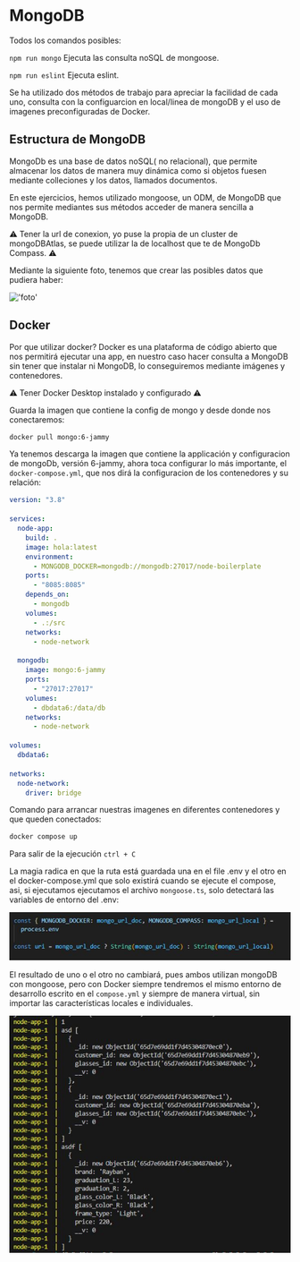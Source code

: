 # MongoDB

Todos los comandos posibles:

`npm run mongo` Ejecuta las consulta noSQL de mongoose.

`npm run eslint` Ejecuta eslint.

Se ha utilizado dos métodos de trabajo para apreciar la facilidad de cada uno, consulta con la configuarcion en local/linea de mongoDB y el uso de imagenes preconfiguradas de Docker.

## Estructura de MongoDB

MongoDb es una base de datos noSQL( no relacional), que permite almacenar los datos de manera muy dinámica como si objetos fuesen mediante colleciones y los datos, llamados documentos.

En este ejercicios, hemos utilizado mongoose, un ODM, de MongoDB que nos permite mediantes sus métodos acceder de manera sencilla a MongoDB.

⚠️ Tener la url de conexion, yo puse la propia de un cluster de mongoDBAtlas, se puede utilizar la de localhost que te de MongoDb Compass. ⚠️

Mediante la siguiente foto, tenemos que crear las posibles datos que pudiera haber:

!['foto'](./capt1.jpg.jpg)

## Docker

Por que utilizar docker? Docker es una plataforma de código abierto que nos permitirá ejecutar una app, en nuestro caso hacer consulta a MongoDB sin tener que instalar ni MongoDB, lo conseguiremos mediante imágenes y contenedores.

⚠️ Tener Docker Desktop instalado y configurado ⚠️

Guarda la imagen que contiene la config de mongo y desde donde nos conectaremos:

```sh
docker pull mongo:6-jammy
```

Ya tenemos descarga la imagen que contiene la applicación y configuracion de mongoDb, versión 6-jammy, ahora toca configurar lo más importante, el `docker-compose.yml`, que nos dirá la configuracion de los contenedores y su relación:

```yml
version: "3.8"

services:
  node-app:
    build: .
    image: hola:latest
    environment:
      - MONGODB_DOCKER=mongodb://mongodb:27017/node-boilerplate
    ports:
      - "8085:8085"
    depends_on:
      - mongodb
    volumes:
      - .:/src
    networks:
      - node-network

  mongodb:
    image: mongo:6-jammy
    ports:
      - "27017:27017"
    volumes:
      - dbdata6:/data/db
    networks:
      - node-network

volumes:
  dbdata6:

networks:
  node-network:
    driver: bridge
```

Comando para arrancar nuestras imagenes en diferentes contenedores y que queden conectados:

```sh
docker compose up
```

Para salir de la ejecución `ctrl + C`

La magia radica en que la ruta está guardada una en el file .env y el otro en el docker-compose.yml que solo existirá cuando se ejecute el compose, asi, si ejecutamos ejecutamos el archivo `mongoose.ts`, solo detectará las variables de entorno del .env:

![foto_env](./capt3.JPG)

El resultado de uno o el otro no cambiará, pues ambos utilizan mongoDB con mongoose, pero con Docker siempre tendremos el mismo entorno de desarrollo escrito en el `compose.yml` y siempre de manera virtual, sin importar las características locales e individuales.

![resultado](./capt2.JPG)
